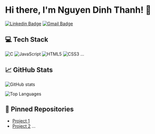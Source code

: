 # Hi there, I'm Nguyen Dinh Thanh! 👋

[![Linkedin Badge](https://img.shields.io/badge/-YourName-blue?style=flat-square&logo=Linkedin&logoColor=white&link=https://www.linkedin.com/in/yourname/)](https://www.linkedin.com/in/yourname/)
[![Gmail Badge](https://img.shields.io/badge/-yourname@gmail.com-c14438?style=flat-square&logo=Gmail&logoColor=white&link=mailto:yourname@gmail.com)](mailto:yourname@gmail.com)

## 💻 Tech Stack
![C](https://img.shields.io/badge/-C-00599C?style=flat-square&logo=c)
![JavaScript](https://img.shields.io/badge/-JavaScript-F7DF1E?style=flat-square&logo=javascript)
![HTML5](https://img.shields.io/badge/-HTML5-E34F26?style=flat-square&logo=html5&logoColor=white)
![CSS3](https://img.shields.io/badge/-CSS3-1572B6?style=flat-square&logo=css3)
...

## 📈 GitHub Stats

![GitHub stats](https://github-readme-stats.vercel.app/api?username=yourusername&show_icons=true&theme=radical)

![Top Languages](https://github-readme-stats.vercel.app/api/top-langs/?username=yourusername&theme=radical&layout=compact)

## 📌 Pinned Repositories
- [Project 1](https://github.com/yourusername/project1)
- [Project 2](https://github.com/yourusername/project2)
...

